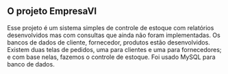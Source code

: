 ## O projeto EmpresaVI 

Esse projeto é um sistema simples de controle de estoque com relatórios desenvolvidos mas com consultas 
que ainda não foram implementadas. Os bancos de dados de cliente, fornecedor, produtos estão desenvolvidos.
Existem duas telas de pedidos, uma para clientes e uma para fornecedores; e com base nelas, fazemos o controle
de estoque.
Foi usado MySQL para banco de dados.
